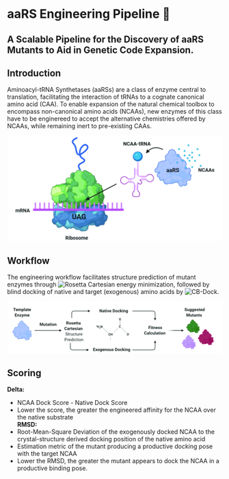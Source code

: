 # aaRS Engineering Pipeline 🧬

## A Scalable Pipeline for the Discovery of aaRS Mutants to Aid in Genetic Code Expansion.

## Introduction
Aminoacyl-tRNA Synthetases (aaRSs) are a class of enzyme central to translation,
facilitating the interaction of tRNAs to a cognate canonical amino acid (CAA).
To enable expansion of the natural chemical toolbox to encompass non-canonical
amino acids (NCAAs), new enzymes of this class have to be enginereed to accept
the alternative chemistries offered by NCAAs, while remaining inert to
pre-existing CAAs.

![](assets/translation.jpg)

## Workflow
The engineering workflow facilitates structure prediction of mutant enzymes
through ![Rosetta Cartesian](https://www.rosettacommons.org/docs/latest/cartesian-ddG) energy minimization, followed by blind docking of
native and target (exogenous) amino acids by ![CB-Dock](http://clab.labshare.cn/cb-dock/php/).

![](assets/pipeline.jpg)

## Scoring
**Delta:**
* NCAA Dock Score - Native Dock Score
* Lower the score, the greater the engineered affinity for the NCAA over the
native substrate\
**RMSD:**
* Root-Mean-Square Deviation of the exogenously docked NCAA to the crystal-structure
derived docking position of the native amino acid
* Estimation metric of the mutant producing a productive docking pose with the
target NCAA
* Lower the RMSD, the greater the mutant appears to dock the NCAA in a
productive binding pose.
